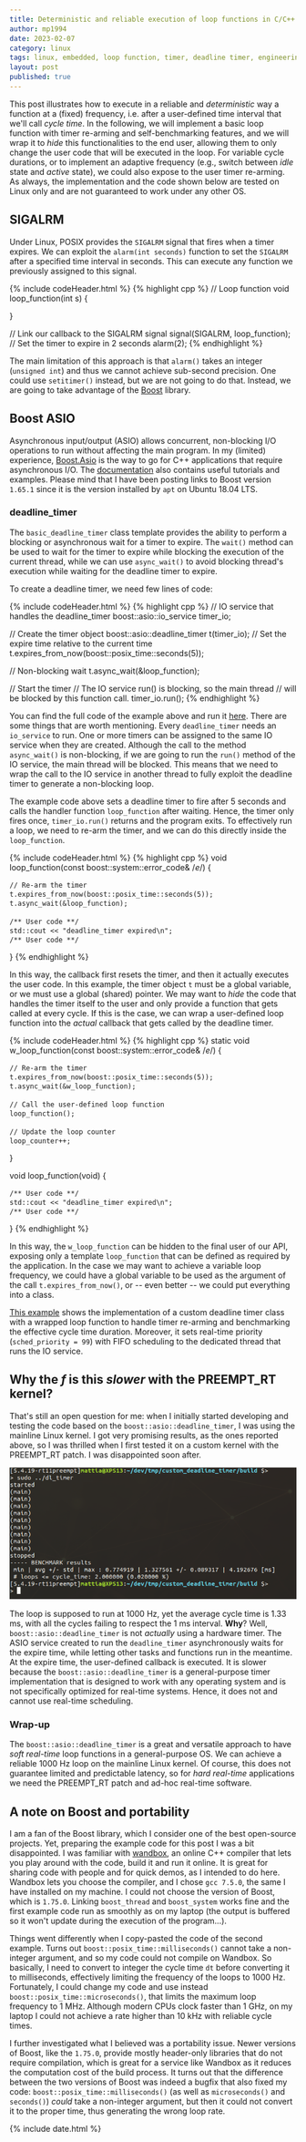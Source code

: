 ```yaml
---
title: Deterministic and reliable execution of loop functions in C/C++
author: mp1994
date: 2023-02-07
category: linux
tags: linux, embedded, loop function, timer, deadline timer, engineering
layout: post
published: true
---
```


This post illustrates how to execute in a reliable and *deterministic* way a function at a (fixed) frequency, i.e. after a user-defined time interval that we'll call *cycle time*. In the following, we will implement a basic loop function with timer re-arming and self-benchmarking features, and we will wrap it to *hide* this functionalities to the end user, allowing them to only change the user code that will be executed in the loop. For variable cycle durations, or to implement an adaptive frequency (e.g., switch between *idle* state and *active* state), we could also expose to the user timer re-arming. As always, the implementation and the code shown below are tested on Linux only and are not guaranteed to work under any other OS.

## SIGALRM 
Under Linux, POSIX provides the `SIGALRM` signal that fires when a timer expires. We can exploit the `alarm(int seconds)` function to set the `SIGALRM` after a specified time interval in seconds. This can execute any function we previously assigned to this signal.

{% include codeHeader.html %}
{% highlight cpp %}
// Loop function
void loop_function(int s) {
    
}

// Link our callback to the SIGALRM signal
signal(SIGALRM, loop_function);
// Set the timer to expire in 2 seconds
alarm(2);
{% endhighlight %}

The main limitation of this approach is that `alarm()` takes an integer (`unsigned int`) and thus we cannot achieve sub-second precision. One could use `setitimer()` instead, but we are not going to do that. Instead, we are going to take advantage of the [Boost](https://www.boost.org/) library.

## Boost ASIO

Asynchronous input/output (ASIO) allows concurrent, non-blocking I/O operations to run without affecting the main program. In my (limited) experience, [Boost.Asio](https://www.boost.org/doc/libs/1_65_1/doc/html/boost_asio/overview/rationale.html) is the way to go for C++ applications that require asynchronous I/O. The [documentation](https://www.boost.org/doc/libs/1_65_1/doc/html/boost_asio.html) also contains useful tutorials and examples. Please mind that I have been posting links to Boost version `1.65.1` since it is the version installed by `apt` on Ubuntu 18.04 LTS.

### deadline_timer

The `basic_deadline_timer` class template provides the ability to perform a blocking or asynchronous wait for a timer to expire. The `wait()` method can be used to wait for the timer to expire while blocking the execution of the current thread, while we can use `async_wait()` to avoid blocking thread's execution while waiting for the deadline timer to expire. 

To create a deadline timer, we need few lines of code:

{% include codeHeader.html %}
{% highlight cpp %}
// IO service that handles the deadline_timer
boost::asio::io_service timer_io;

// Create the timer object
boost::asio::deadline_timer t(timer_io);
// Set the expire time relative to the current time
t.expires_from_now(boost::posix_time::seconds(5));

// Non-blocking wait
t.async_wait(&loop_function);

// Start the timer
// The IO service run() is blocking, so the main thread
// will be blocked by this function call.
timer_io.run();
{% endhighlight %}

You can find the full code of the example above and run it [here](https://wandbox.org/permlink/AJPcQAiT5pOdZhWs). 
There are some things that are worth mentioning. Every `deadline_timer` needs an `io_service` to run. One or more timers can be assigned to the same IO service when they are created. Although the call to the method `async_wait()` is non-blocking, if we are going to run the `run()` method of the IO service, the main thread will be blocked. This means that we need to wrap the call to the IO service in another thread to fully exploit the deadline timer to generate a non-blocking loop.

The example code above sets a deadline timer to fire after 5 seconds and calls the handler function `loop_function` after waiting. Hence, the timer only fires once, `timer_io.run()` returns and the program exits. To effectively run a loop, we need to re-arm the timer, and we can do this directly inside the `loop_function`.

{% include codeHeader.html %}
{% highlight cpp %}
void loop_function(const boost::system::error_code& /*e*/) {

    // Re-arm the timer
    t.expires_from_now(boost::posix_time::seconds(5));
    t.async_wait(&loop_function);

    /** User code **/
    std::cout << "deadline_timer expired\n";
    /** User code **/

}
{% endhighlight %}

In this way, the callback first resets the timer, and then it actually executes the user code. In this example, the timer object `t` must be a global variable, or we must use a global (shared) pointer. We may want to *hide* the code that handles the timer itself to the user and only provide a function that gets called at every cycle. If this is the case, we can wrap a user-defined loop function into the *actual* callback that gets called by the deadline timer.

{% include codeHeader.html %}
{% highlight cpp %}
static void w_loop_function(const boost::system::error_code& /*e*/) {

    // Re-arm the timer
    t.expires_from_now(boost::posix_time::seconds(5));
    t.async_wait(&w_loop_function);

    // Call the user-defined loop function
    loop_function();

    // Update the loop counter
    loop_counter++;

}

void loop_function(void) {

    /** User code **/
    std::cout << "deadline_timer expired\n";
    /** User code **/    

}
{% endhighlight %}

In this way, the `w_loop_function` can be hidden to the final user of our API, exposing only a template `loop_function` that can be defined as required by the application. In the case we may want to achieve a variable loop frequency, we could have a global variable to be used as the argument of the call `t.expires_from_now()`, or -- even better -- we could put everything into a class.

[This example](https://wandbox.org/permlink/J9SdvVP2DJVwUbks) shows the implementation of a custom deadline timer class with a wrapped loop function to handle timer re-arming and benchmarking the effective cycle time duration. Moreover, it sets real-time priority (`sched_priority = 99`) with FIFO scheduling to the dedicated thread that runs the IO service.

## Why the *f* is this *slower* with the PREEMPT_RT kernel?

That's still an open question for me: when I initially started developing and testing the code based on the `boost::asio::deadline_timer`, I was using the mainline Linux kernel. I got very promising results, as the ones reported above, so I was thrilled when I first tested it on a custom kernel with the PREEMPT_RT patch. I was disappointed soon after.

![PREEMPT](/assets/img/dl_timer_preempt.png)

The loop is supposed to run at 1000 Hz, yet the average cycle time is 1.33 ms, with all the cycles failing to respect the 1 ms interval. **Why**? Well, `boost::asio::deadline_timer` is not *actually* using a hardware timer. The ASIO service created to run the `deadline_timer` asynchronously waits for the expire time, while letting other tasks and functions run in the meantime. At the expire time, the user-defined callback is executed. It is slower because the `boost::asio::deadline_timer` is a general-purpose timer implementation that is designed to work with any operating system and is not specifically optimized for real-time systems. Hence, it does not and cannot use real-time scheduling.

### Wrap-up 
The `boost::asio::deadline_timer` is a great and versatile approach to have *soft real-time* loop functions in a general-purpose OS. We can achieve a reliable 1000 Hz loop on the mainline Linux kernel. Of course, this does not guarantee limited and predictable latency, so for *hard real-time* applications we need the PREEMPT_RT patch and ad-hoc real-time software.

## A note on Boost and portability

I am a fan of the Boost library, which I consider one of the best open-source projects. Yet, preparing the example code for this post I was a bit disappointed. I was familiar with [wandbox](), an online C++ compiler that lets you play around with the code, build it and run it online. It is great for sharing code with people and for quick demos, as I intended to do here. Wandbox lets you choose the compiler, and I chose `gcc 7.5.0`, the same I have installed on my machine. I could not choose the version of Boost, which is `1.75.0`. Linking `boost_thread` and `boost_system` works fine and the first example code run as smoothly as on my laptop (the output is buffered so it won't update during the execution of the program...).

Things went differently when I copy-pasted the code of the second example. Turns out `boost::posix_time::milliseconds()` cannot take a non-integer argument, and so my code could not compile on Wandbox. So basically, I need to convert to integer the cycle time `dt` before converting it to milliseconds, effectively limiting the frequency of the loops to 1000 Hz. Fortunately, I could change my code and use instead `boost::posix_time::microseconds()`, that limits the maximum loop frequency to 1 MHz. Although modern CPUs clock faster than 1 GHz, on my laptop I could not achieve a rate higher than 10 kHz with reliable cycle times. 

I further investigated what I believed was a portability issue. Newer versions of Boost, like the `1.75.0`, provide mostly header-only libraries that do not require compilation, which is great for a service like Wandbox as it reduces the computation cost of the build process. 
It turns out that the difference between the two versions of Boost was indeed a bugfix that also fixed my code: `boost::posix_time::milliseconds()` (as well as `microseconds()` and `seconds()`) *could* take a non-integer argument, but then it could not convert it to the proper time, thus generating the wrong loop rate.

{% include date.html %}